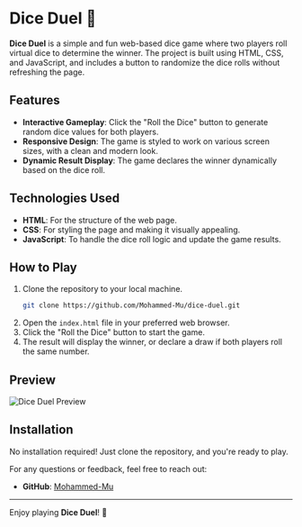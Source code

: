 # Dice Duel 🎲

**Dice Duel** is a simple and fun web-based dice game where two players roll virtual dice to determine the winner. The project is built using HTML, CSS, and JavaScript, and includes a button to randomize the dice rolls without refreshing the page.

## Features

- **Interactive Gameplay**: Click the "Roll the Dice" button to generate random dice values for both players.
- **Responsive Design**: The game is styled to work on various screen sizes, with a clean and modern look.
- **Dynamic Result Display**: The game declares the winner dynamically based on the dice roll.

## Technologies Used

- **HTML**: For the structure of the web page.
- **CSS**: For styling the page and making it visually appealing.
- **JavaScript**: To handle the dice roll logic and update the game results.

## How to Play

1. Clone the repository to your local machine.
    ```bash
    git clone https://github.com/Mohammed-Mu/dice-duel.git
    ```
2. Open the `index.html` file in your preferred web browser.
3. Click the "Roll the Dice" button to start the game.
4. The result will display the winner, or declare a draw if both players roll the same number.

## Preview

![Dice Duel Preview](https://mohammed-mu.github.io/Dice-winner/)

## Installation

No installation required! Just clone the repository, and you're ready to play.

For any questions or feedback, feel free to reach out:

- **GitHub**: [Mohammed-Mu](https://github.com/Mohammed-Mu)

---

Enjoy playing **Dice Duel**! 🎲

